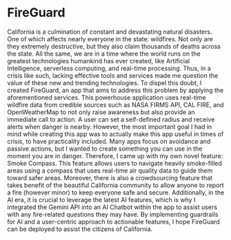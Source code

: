 # FireGuard

California is a culmination of constant and devastating natural disasters. One of which affects nearly everyone in the state: wildfires. Not only are they extremely destructive, but they also claim thousands of deaths across the state. All the same, we are in a time where the world runs on the greatest technologies humankind has ever created, like Artificial Intelligence, serverless computing, and real-time processing. Thus, in a crisis like such, lacking effective tools and services made me question the value of these new and trending technologies. To dispel this doubt, I created FireGuard, an app that aims to address this problem by applying the aforementioned services. This powerhouse application uses real-time wildfire data from credible sources such as NASA FIRMS API, CAL FIRE, and OpenWeatherMap to not only raise awareness but also provide an immediate call to action. A user can set a self-defined radius and receive alerts when danger is nearby. However, the most important goal I had in mind while creating this app was to actually make this app useful in times of crisis, to have practicality included. Many apps focus on avoidance and passive actions, but I wanted to create something you can use in the moment you are in danger. Therefore, I came up with my own novel feature: Smoke Compass. This feature allows users to navigate heavily smoke-filled areas using a compass that uses real-time air quality data to guide them toward safer areas. Moreover, there is also a crowdsourcing feature that takes benefit of the beautiful California community to allow anyone to report a fire (however minor) to keep everyone safe and secure. Additionally, in the AI era, it is crucial to leverage the latest AI features, which is why I integrated the Gemini API into an AI Chatbot within the app to assist users with any fire-related questions they may have. By implementing guardrails for AI and a user-centric approach to actionable features, I hope FireGuard can be deployed to assist the citizens of California.
